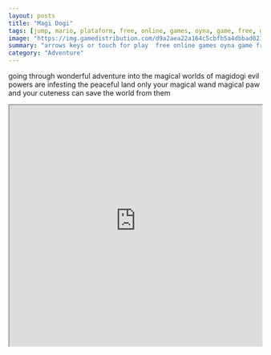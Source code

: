```yaml
---
layout: posts
title: "Magi Dogi"
tags: [jump, mario, plataform, free, online, games, oyna, game, free, games, play, play, games]
image: "https://img.gamedistribution.com/d9a2aea22a164c5cbfb5a4dbbad02128-512x384.jpeg"
summary: "arrows keys or touch for play  free online games oyna game free games play play games"
category: "Adventure"
---
```


going through wonderful adventure into the magical worlds of magidogi evil powers are infesting the peaceful land only your magical wand magical paw and your cuteness can save the world from them

<iframe width="100%" height="480px;" src="https://html5.gamedistribution.com/d9a2aea22a164c5cbfb5a4dbbad02128/"></iframe>